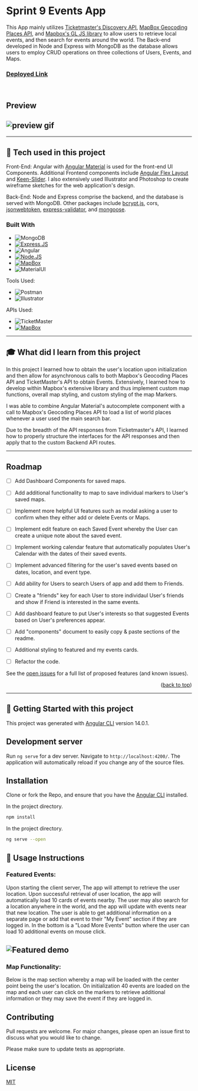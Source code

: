 # Sprint 9 Events App

This App mainly utilizes [Ticketmaster's Discovery API](https://developer.ticketmaster.com/products-and-docs/apis/discovery-api/v2/), [MapBox Geocoding Places API](https://docs.mapbox.com/api/search/geocoding/), and [Mapbox's GL JS library](https://docs.mapbox.com/#maps) to allow users to retrieve local events, and then search for events around the world. The Back-end developed in Node and Express with MongoDB as the database allows users to employ CRUD operations on three collections of Users, Events, and Maps.

### [Deployed Link](https://event-zorro.herokuapp.com/)
<br>

## **Preview**
## ![preview gif](src/assets/EZorro-preview.gif)

---

## :wrench: **Tech used in this project**
Front-End: Angular with [Angular Material](https://material.angular.io/) is used for the front-end UI Components. Additional Frontend components include [Angular Flex Layout](https://github.com/angular/flex-layout) and [Keen-Slider](https://keen-slider.io/). I also extensively used Illustrator and Photoshop to create wireframe sketches for the web application's design.

Back-End: Node and Express comprise the backend, and the database is served with MongoDB. Other packages include [bcrypt.js](https://www.npmjs.com/package/bcryptjs), cors, [jsonwebtoken](https://www.npmjs.com/package/jsonwebtoken), [express-validator](https://express-validator.github.io/docs/), and [mongoose](https://www.npmjs.com/package/mongoose).

### Built With

* ![MongoDB](https://img.shields.io/badge/MongoDB-4EA94B?style=for-the-badge&logo=mongodb&logoColor=white)
* [![Express.JS][Express.js]][Expressjs-url]
* ![Angular](https://img.shields.io/badge/Angular-DD0031?style=for-the-badge&logo=angular&logoColor=white)
* [![Node.JS][Node.js]][Node-url]
* [![MapBox][MapBox.com]][Mapbox-url]
* ![MaterialUI](https://img.shields.io/badge/Material--UI-0081CB?style=for-the-badge&logo=material-ui&logoColor=white)

Tools Used: 
* ![Postman](https://img.shields.io/badge/Postman-FF6C37?style=for-the-badge&logo=postman&logoColor=white)
* ![Illustrator](https://img.shields.io/badge/Adobe%20Illustrator-FF9A00?style=for-the-badge&logo=adobe%20illustrator&logoColor=white)

APIs Used: 
* ![TicketMaster](https://img.shields.io/badge/TicketMaster%20Discovery-0592CD?style=for-the-badge)
* [![MapBox][MapBox-places]][Mapbox-url]

---

## :mortar_board: **What did I learn from this project**

In this project I learned how to obtain the user's location upon initialization and then allow for asynchronous calls to both Mapbox's Geocoding Places API and TicketMaster's API to obtain Events. Extensively, I learned how to develop within Mapbox's extensive library and thus implement custom map functions, overall map styling, and custom styling of the map Markers.

I was able to combine Angular Material's autocomplete component with a call to Mapbox's Geocoding Places API to load a list of world places whenever a user used the main search bar.

Due to the breadth of the API responses from Ticketmaster's API, I learned how to properly structure the interfaces for the API responses and then apply that to the custom Backend API routes.

---

<!-- ROADMAP -->
## Roadmap

- [ ] Add Dashboard Components for saved maps.
- [ ] Add additional functionality to map to save individual markers to User's saved maps.
- [ ] Implement more helpful UI features such as modal asking a user to confirm when they either add or delete Events or Maps.
- [ ] Implement edit feature on each Saved Event whereby the User can create a unique note about the saved event.
- [ ] Implement working calendar feature that automatically populates User's Calendar with the dates of their saved events.
- [ ] Implement advanced filtering for the user's saved events based on dates, location, and event type.
- [ ] Add ability for Users to search Users of app and add them to Friends.
- [ ] Create a "friends" key for each User to store individaul User's friends and show if Friend is interested in the same events.
- [ ] Add dashboard feature to put User's interests so that suggested Events based on User's preferences appear.
- [ ] Add "components" document to easily copy & paste sections of the readme.
- [ ] Additional styling to featured and my events cards.
- [ ] Refactor the code.


See the [open issues](https://github.com/othneildrew/Best-README-Template/issues) for a full list of proposed features (and known issues).

<p align="right">(<a href="#readme-top">back to top</a>)</p>

---

## :seedling: **Getting Started with this project**

This project was generated with [Angular CLI](https://github.com/angular/angular-cli) version 14.0.1.

## Development server

Run `ng serve` for a dev server. Navigate to `http://localhost:4200/`. The application will automatically reload if you change any of the source files.

## Installation

Clone or fork the Repo, and ensure that you have the [Angular CLI](https://github.com/angular/angular-cli) installed.

In the project directory.

```bash
npm install
```

In the project directory.

```bash
ng serve --open
```

## :bookmark_tabs: **Usage Instructions**

### Featured Events:
Upon starting the client server, The app will attempt to retrieve the user location. Upon successful retrieval of user location, the app will automatically load 10 cards of events nearby. The user may also search for a location anywhere in the world, and the app will update with events near that new location. The user is able to get additional information on a separate page or add that event to their "My Event" section if they are logged in. In the bottom is a "Load More Events" button where the user can load 10 additional events on mouse click.

## ![Featured demo](src/assets/Featured-demo.gif)

### Map Functionality:
Below is the map section whereby a map will be loaded with the center point being the user's location. On initialization 40 events are loaded on the map and each user can click on the markers to retrieve additional information or they may save the event if they are logged in.


## Contributing

Pull requests are welcome. For major changes, please open an issue first to discuss what you would like to change.

Please make sure to update tests as appropriate.

## License

[MIT](https://choosealicense.com/licenses/mit/)

[Node.js]: https://img.shields.io/badge/Node.js-43853D?style=for-the-badge&logo=node.js&logoColor=white
[Node-url]: https://nodejs.org/en//
[Svelte.dev]: https://img.shields.io/badge/Svelte-4A4A55?style=for-the-badge&logo=svelte&logoColor=FF3E00

[Express.js]: https://img.shields.io/badge/Express.js-404D59?style=for-the-badge
[Expressjs-url]: https://expressjs.com/en/guide/routing.html

[MapBox-places]: https://img.shields.io/badge/MapBox%20Places-000000?style=for-the-badge&logo=mapbox&logoColor=white
[MapBox.com]: https://img.shields.io/badge/MapBox-000000?style=for-the-badge&logo=mapbox&logoColor=white
[Mapbox-url]: https://www.mapbox.com/
